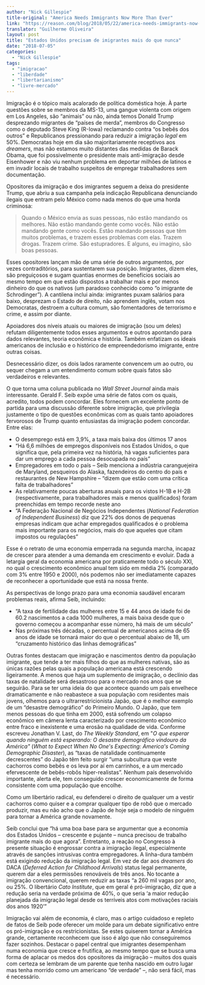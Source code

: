 ```yaml
---
author: "Nick Gillespie"
title-original: "America Needs Immigrants Now More Than Ever"
link: "https://reason.com/blog/2018/05/22/america-needs-immigrants-now-more-than-e"
translator: "Guilherme Oliveira"
layout: post
title: "Estados Unidos precisam de imigrantes mais do que nunca"
date: "2018-07-05"
categories:  
  - "Nick Gillespie"
tags: 
  - "imigracao"
  - "liberdade"
  - "libertarianismo"
  - "livre-mercado"
---
```


Imigração é o tópico mais acalorado de política doméstica hoje. À parte questões sobre se membros da MS-13, uma gangue violenta com origem em Los Angeles, são “animais” ou não, ainda temos Donald Trump desprezando migrantes de “países de merda”, membros do Congresso como o deputado Steve King (R-Iowa) reclamando contra “os bebês dos outros” e Republicanos pressionando para reduzir a imigração _legal_ em 50%. Democratas hoje em dia são majoritariamente receptivos aos _dreamers_, mas não estamos muito distantes das medidas de Barack Obama, que foi possivelmente o presidente mais anti-imigração desde Eisenhower e não viu nenhum problema em deportar milhões de latinos e em invadir locais de trabalho suspeitos de empregar trabalhadores sem documentação.

Opositores da imigração e dos imigrantes seguem a deixa do presidente Trump, que abriu a sua campanha pela indicação Republicana denunciando ilegais que entram pelo México como nada menos do que uma horda criminosa:

> Quando o México envia as suas pessoas, não estão mandando os melhores. Não estão mandando gente como vocês. Não estão mandando gente como vocês. Estão mandando pessoas que têm muitos problemas, e trazem esses problemas com elas. Trazem drogas. Trazem crime. São estupradores. E alguns, eu imagino, são boas pessoas.

Esses opositores lançam mão de uma série de outros argumentos, por vezes contraditórios, para sustentarem sua posição. Imigrantes, dizem eles, são preguiçosos e sugam quantias enormes de benefícios sociais ao mesmo tempo em que estão dispostos a trabalhar mais e por menos dinheiro do que os nativos (um paradoxo conhecido como “o imigrante de Schrodinger”). A cantilena inclui ainda: imigrantes puxam salários para baixo, desprezam o Estado de direito, não aprendem inglês, votam nos Democratas, destroem a cultura comum, são fomentadores de terrorismo e crime, e assim por diante.

Apoiadores dos níveis atuais ou maiores de imigração (sou um deles) refutam diligentemente todos esses argumentos e outros apontando para dados relevantes, teoria econômica e história. Também enfatizam os ideais americanos de inclusão e o histórico de empreendedorismo imigrante, entre outras coisas.

Desnecessário dizer, os dois lados raramente convencem um ao outro, ou sequer chegam a um entendimento comum sobre quais fatos são verdadeiros e relevantes.

O que torna uma coluna publicada no _Wall Street Journal_ ainda mais interessante. Gerald F. Seib expõe uma série de fatos com os quais, acredito, todos podem concordar. Eles fornecem um excelente ponto de partida para uma discussão diferente sobre imigração, que privilegia justamente o tipo de questões econômicas com as quais tanto apoiadores fervorosos de Trump quanto entusiastas da imigração podem concordar. Entre elas:

- O desemprego está em 3,9%, a taxa mais baixa dos últimos 17 anos
- “Há 6,6 milhões de empregos disponíveis nos Estados Unidos, o que significa que, pela primeira vez na história, há vagas suficientes para dar um emprego a cada pessoa desocupada no país”
- Empregadores em todo o país – Seib menciona a indústria caranguejeira de Maryland, pesqueiros do Alaska, fazendeiros do centro do país e restaurantes de New Hampshire – “dizem que estão com uma crítica falta de trabalhadores”
- As relativamente poucas aberturas anuais para os vistos H-1B e H-2B (respectivamente, para trabalhadores mais e menos qualificados) foram preenchidas em tempo recorde neste ano
- “A Federação Nacional de Negócios Independentes (_National Federation of Independent Business_) diz que 22% dos donos de pequenas empresas indicam que achar empregados qualificados é o problema mais importante para os negócios, mais do que aqueles que citam impostos ou regulações”

Esse é o retrato de uma economia emperrada na segunda marcha, incapaz de crescer para atender a uma demanda em crescimento e evoluir. Dada a letargia geral da economia americana por praticamente todo o século XXI, no qual o crescimento econômico anual tem sido em média 2% (comparado com 3% entre 1950 e 2000), nós podemos não ser imediatamente capazes de reconhecer a oportunidade que está na nossa frente.

As perspectivas de longo prazo para uma economia saudável encaram problemas reais, afirma Seib, incluindo:

- “A taxa de fertilidade das mulheres entre 15 e 44 anos de idade foi de 60.2 nascimentos a cada 1000 mulheres, a mais baixa desde que o governo começou a acompanhar esse número, há mais de um século”
- Nas próximas três décadas, o percentual de americanos acima de 65 anos de idade se tornará maior do que o percentual abaixo de 18, um “cruzamento histórico das linhas demográficas”

Outras fontes destacam que imigração e nascimentos dentro da população imigrante, que tende a ter mais filhos do que as mulheres nativas, são as únicas razões pelas quais a população americana está crescendo ligeiramente. A menos que haja um suplemento de imigração, o declínio das taxas de natalidade será desastroso para o mercado nos anos que se seguirão. Para se ter uma ideia do que acontece quando um país envelhece dramaticamente e não reabastece a sua população com residentes mais jovens, olhemos para o ultrarrestricionista Japão, que é o melhor exemplo de um “desastre demográfico” do Primeiro Mundo. O Japão, que tem menos pessoas do que tinha em 2000, está sofrendo um colapso econômico em câmera lenta caracterizado por crescimento econômico entre fraco e inexistente e uma erosão na qualidade de vida. Conforme escreveu Jonathan V. Last, do _The Weekly Standard_, em "_O que esperar quando ninguém está esperando: O desastre demográfico vindouro da América"_ (_What to Expect When No One's Expecting: America's Coming Demographic Disaster_), as “taxas de natalidade continuamente decrescentes” do Japão têm feito surgir “uma subcultura que veste cachorros como bebês e os leva por aí em carrinhos, e a um mercado efervescente de bebês-robôs hiper-realistas”. Nenhum país desenvolvido importante, alerta ele, tem conseguido crescer economicamente de forma consistente com uma população que encolhe.

Como um libertário radical, eu defenderei o direito de qualquer um a vestir cachorros como quiser e a comprar qualquer tipo de robô que o mercado produzir, mas eu não acho que o Japão de hoje seja o modelo de ninguém para tornar a América grande novamente.

Seib conclui que “há uma boa base para se argumentar que a economia dos Estados Unidos – crescente e pujante – nunca precisou de trabalho imigrante mais do que agora”. Entretanto, a reação no Congresso à presente situação é engrossar contra a imigração ilegal, especialmente através de sanções intrusivas contra empregadores. A linha-dura também está exigindo redução da imigração legal. Em vez de dar aos _dreamers_ do DACA (_Deferred Action for Childhood Arrivals_) status legal permanente, querem dar a eles permissões renováveis de três anos. No tocante a imigração convencional, querem reduzir as taxas “a 260 mil vagas por ano, ou 25%. O libertário _Cato Institute_, que em geral é pró-imigração, diz que a redução seria na verdade próxima de 40%, o que seria ‘a maior redução planejada da imigração legal desde os terríveis atos com motivações raciais dos anos 1920’”

Imigração vai além de economia, é claro, mas o artigo cuidadoso e repleto de fatos de Seib pode oferecer um molde para um debate significativo entre os pró-imigração e os restricionistas. Se estes quiserem tornar a América grande, certamente reconhecem que isso é algo que não conseguiremos fazer sozinhos. Destacar o papel central que imigrantes desempenham numa economia que cresce e frutifica, ao mesmo tempo que se busca uma forma de aplacar os medos dos opositores da imigração – muitos dos quais com certeza se lembram de um parente que tenha nascido em outro lugar mas tenha morrido como um americano “de verdade” –, não será fácil, mas é necessário.
